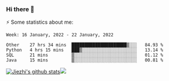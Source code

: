 ### Hi there 👋

⚡ Some statistics about me:


<!--START_SECTION:waka-->
```text
Week: 16 January, 2022 - 22 January, 2022

Other    27 hrs 34 mins  █████████████████████▒░░░   84.93 % 
Python   4 hrs 15 mins   ███▒░░░░░░░░░░░░░░░░░░░░░   13.14 % 
SQL      21 mins         ▒░░░░░░░░░░░░░░░░░░░░░░░░   01.12 % 
Java     15 mins         ▒░░░░░░░░░░░░░░░░░░░░░░░░   00.81 % 
```
<!--END_SECTION:waka-->





[![Jiezhi's github stats](https://github-readme-stats.vercel.app/api?username=Jiezhi&show_icons=true)](https://github.com/Jiezhi/github-readme-stats)[![](https://stats.justsong.cn/api/leetcode/?username=Jiezhi)](https://leetcode.com/Jiezhi/) 
<!--
[![Top Langs](https://github-readme-stats.vercel.app/api/top-langs/?username=Jiezhi&hide=javascript,html)](https://github.com/Jiezhi/github-readme-stats)

**Jiezhi/Jiezhi** is a ✨ _special_ ✨ repository because its `README.md` (this file) appears on your GitHub profile.

Here are some ideas to get you started:

- 🔭 I’m currently working on ...
- 🌱 I’m currently learning ...
- 👯 I’m looking to collaborate on ...
- 🤔 I’m looking for help with ...
- 💬 Ask me about ...
- 📫 How to reach me: ...
- 😄 Pronouns: ...
- ⚡ Fun fact: ...
-->


